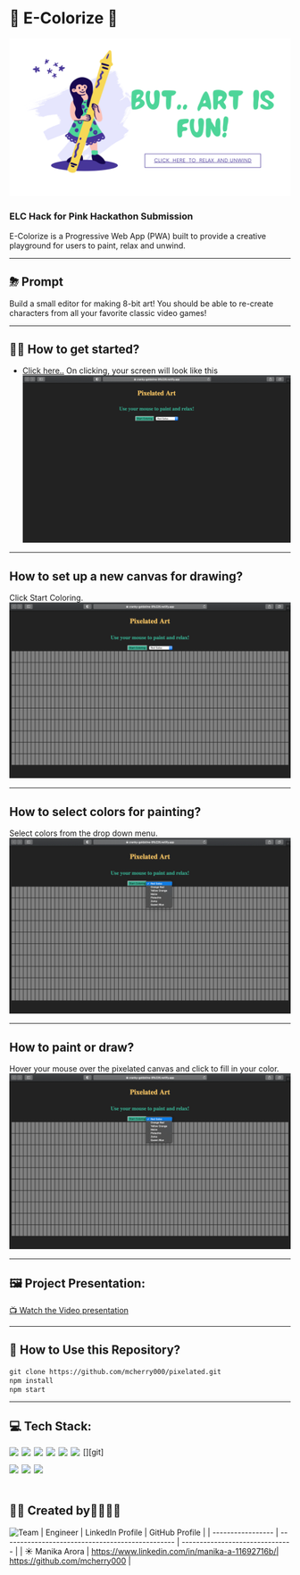 # 🎨 E-Colorize 🎨

![Ecolorize](public/colorize.png)

### **ELC Hack for Pink Hackathon Submission**

E-Colorize is a Progressive Web App (PWA) built to provide a creative playground for users to paint, relax and unwind.

---

## ⛈ Prompt

Build a small editor for making 8-bit art! You should be able to re-create characters from all your favorite classic video games!

---

## 🧚‍♀️ How to get started?

- [Click here..](https://cranky-goldstine-9fb226.netlify.app/)
  On clicking, your screen will look like this
  ![Anonymous](public/startscreen.png)

---

## How to set up a new canvas for drawing?

Click Start Coloring.
![Anonymous](public/canvas.png)

---

## How to select colors for painting?

Select colors from the drop down menu.
![Anonymous](public/options.png)

---

## How to paint or draw?

Hover your mouse over the pixelated canvas and click to fill in your color.
![Anonymous](public/options.png)

---

## 🖼 Project Presentation:

[ 📺 Watch the Video presentation](https://youtu.be/D1PXq5mb8NY)

---

## 👾 How to Use this Repository?

```shell
git clone https://github.com/mcherry000/pixelated.git
npm install
npm start
```

---

## 💻 Tech Stack:

[<img align="left"  width="22px" src="https://cdn.jsdelivr.net/npm/simple-icons@3.12.1/icons/html5.svg" />][html]

[<img align="left"  width="22px" src="https://cdn.jsdelivr.net/npm/simple-icons@3.12.1/icons/css3.svg" />][css]

[<img align="left"  width="22px" src="https://cdn.jsdelivr.net/npm/simple-icons@3.12.1/icons/javascript.svg" />][js]

[<img align="left"  width="22px" src="https://cdn.jsdelivr.net/npm/simple-icons@3.12.1/icons/netlify.svg" />][netlify]

[<img align="left"  width="22px" src="https://cdn.jsdelivr.net/npm/simple-icons@3.12.1/icons/github.svg" />][github]

[<img align="left"  width="22px" src="https://cdn.jsdelivr.net/npm/simple-icons@3.12.1/icons/git.svg" />][git]

[<img align="left"  width="22px" src="https://cdn.jsdelivr.net/npm/simple-icons@3.12.1/icons/canva.svg" />][canva]

[<img align="left"  width="22px" src="https://cdn.jsdelivr.net/npm/simple-icons@3.12.1/icons/npm.svg" />][npm]

[<img align="left"  width="22px" src="https://cdn.jsdelivr.net/npm/simple-icons@3.12.1/icons/node-dot-js.svg" />][node]

[html]: http://www.w3.org/html/logo/
[css]: http://www.w3.org/html/logo/
[canva]: https://www.canva.com/
[npm]: https://github.com/npm/logos
[node]: https://nodejs.org/en/about/resources/
[netlify]: https://www.netlify.com/press/
[js]: https://github.com/voodootikigod/logo.js
[html]: http://www.w3.org/html/logo/
[github]: https://github.com/logos

## <br/>

## 🧚‍♀️ Created by👩‍💻👩‍💻

![Team](public/slides/)
| Engineer | LinkedIn Profile | GitHub Profile |
| ----------------- | ------------------------------------------------ | ------------------------------- |
| ☀️ Manika Arora | https://www.linkedin.com/in/manika-a-11692716b/| https://github.com/mcherry000 |
